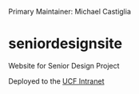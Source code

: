 Primary Maintainer: Michael Castiglia

# seniordesignsite
Website for Senior Design Project

Deployed to the [UCF Intranet](https://maverick.eecs.ucf.edu/seniordesign/sp2025su2025/g10/)
